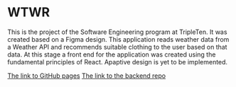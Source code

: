 # WTWR

This is the project of the Software Engineering program at TripleTen.
It was created based on a Figma design.
This application reads weather data from a Weather API and recommends suitable clothing to the user based on that data.
At this stage a front end for the application was created using the fundamental principles of React.
Apaptive design is yet to be implemented.

[The link to GitHub pages](https://lina-mykhailyk.github.io/se_project_react/)
[The link to the backend repo](https://github.com/Lina-Mykhailyk/se_project_express)
